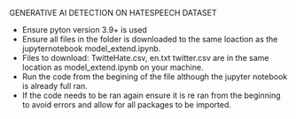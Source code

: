 GENERATIVE AI DETECTION ON HATESPEECH DATASET 

- Ensure pyton version 3.9+ is used
- Ensure all files in the folder is downloaded to the same loaction as the jupyternotebook model_extend.ipynb.
- Files to download:
   TwitteHate.csv,
   en.txt
   twitter.csv
  are in the same location as model_extend.ipynb on your machine.
- Run the code from the begining of the file although the jupyter notebook is already full ran.
- If the code needs to be ran again ensure it is re ran from the beginning to avoid errors and allow for all packages to be imported. 


